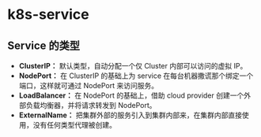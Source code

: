 # k8s-service


## Service 的类型

- **ClusterIP：** 默认类型，自动分配一个仅 Cluster 内部可以访问的虚拟 IP。
- **NodePort：** 在 ClusterIP 的基础上为 service 在每台机器撒谎那个绑定一个端口，这样就可通过 NodePort 来访问服务。
- **LoadBalancer：** 在 NodePort 的基础上，借助 cloud provider 创建一个外部负载均衡器，并将请求转发到 NodePort。
- **ExternalName：** 把集群外部的服务引入到集群内部来，在集群内部直接使用，没有任何类型代理被创建。

